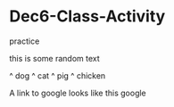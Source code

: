# Dec6-Class-Activity
practice 

this is some random text

^ dog ^ cat ^ pig ^ chicken

A link to google looks like this google

